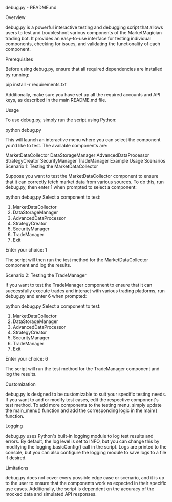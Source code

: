 debug.py - README.md

Overview

debug.py is a powerful interactive testing and debugging script that allows users to test and troubleshoot various components of the MarketMagician trading bot. It provides an easy-to-use interface for testing individual components, checking for issues, and validating the functionality of each component.

Prerequisites

Before using debug.py, ensure that all required dependencies are installed by running:

pip install -r requirements.txt


Additionally, make sure you have set up all the required accounts and API keys, as described in the main README.md file.

Usage

To use debug.py, simply run the script using Python:

python debug.py

This will launch an interactive menu where you can select the component you'd like to test. The available components are:

MarketDataCollector
DataStorageManager
AdvancedDataProcessor
StrategyCreator
SecurityManager
TradeManager
Example Usage Scenarios
Scenario 1: Testing the MarketDataCollector

Suppose you want to test the MarketDataCollector component to ensure that it can correctly fetch market data from various sources. To do this, run debug.py, then enter 1 when prompted to select a component:

python debug.py
Select a component to test:
1. MarketDataCollector
2. DataStorageManager
3. AdvancedDataProcessor
4. StrategyCreator
5. SecurityManager
6. TradeManager
7. Exit

Enter your choice: 1

The script will then run the test method for the MarketDataCollector component and log the results.

Scenario 2: Testing the TradeManager

If you want to test the TradeManager component to ensure that it can successfully execute trades and interact with various trading platforms, run debug.py and enter 6 when prompted:

python debug.py
Select a component to test:
1. MarketDataCollector
2. DataStorageManager
3. AdvancedDataProcessor
4. StrategyCreator
5. SecurityManager
6. TradeManager
7. Exit

Enter your choice: 6

The script will run the test method for the TradeManager component and log the results.

Customization

debug.py is designed to be customizable to suit your specific testing needs. If you want to add or modify test cases, edit the respective component's test method. To add more components to the testing menu, simply update the main_menu() function and add the corresponding logic in the main() function.

Logging

debug.py uses Python's built-in logging module to log test results and errors. By default, the log level is set to INFO, but you can change this by modifying the logging.basicConfig() call in the script. Logs are printed to the console, but you can also configure the logging module to save logs to a file if desired.

Limitations

debug.py does not cover every possible edge case or scenario, and it is up to the user to ensure that the components work as expected in their specific use cases. Additionally, the script is dependent on the accuracy of the mocked data and simulated API responses.
